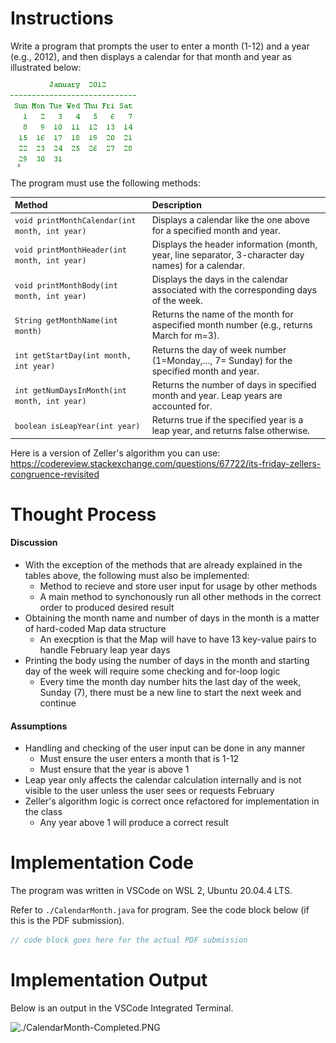 # Instructions

Write a program that prompts the user to enter a month (1-12) and a year (e.g., 2012), and then displays a calendar for that month and year as illustrated below:

<img src="CalendarMonth.png" alt="CalendarMonth.png">

The program must use the following methods:

| Method                                         | Description                                                                                          |
| :--------------------------------------------- | :--------------------------------------------------------------------------------------------------- |
| `void printMonthCalendar(int month, int year)` | Displays a calendar like the one above for a specified month and year.                               |
| `void printMonthHeader(int month, int year)`   | Displays the header information (month, year, line separator, 3-character day names) for a calendar. |
| `void printMonthBody(int month, int year)`     | Displays the days in the calendar associated with the corresponding days of the week.                |
| `String getMonthName(int month)`               | Returns the name of the month for aspecified month number (e.g., returns March for m=3).             |
| `int getStartDay(int month, int year)`         | Returns the day of week number (1=Monday,…, 7= Sunday) for the specified month and year.             |
| `int getNumDaysInMonth(int month, int year)`   | Returns the number of days in specified month and year. Leap years are accounted for.                |
| `boolean isLeapYear(int year)`                 | Returns true if the specified year is a leap year, and returns false otherwise.                      |

Here is a version of Zeller's algorithm you can use: https://codereview.stackexchange.com/questions/67722/its-friday-zellers-congruence-revisited

# Thought Process

#### Discussion

- With the exception of the methods that are already explained in the tables above, the following must also be implemented:
    - Method to recieve and store user input for usage by other methods
    - A main method to synchonously run all other methods in the correct order to produced desired result
- Obtaining the month name and number of days in the month is a matter of hard-coded Map data structure
    - An execption is that the Map will have to have 13 key-value pairs to handle February leap year days
- Printing the body using the number of days in the month and starting day of the week will require some checking and for-loop logic
    - Every time the month day number hits the last day of the week, Sunday (7), there must be a new line to start the next week and continue

#### Assumptions

- Handling and checking of the user input can be done in any manner
    - Must ensure the user enters a month that is 1-12
    - Must ensure that the year is above 1
- Leap year only affects the calendar calculation internally and is not visible to the user unless the user sees or requests February
- Zeller's algorithm logic is correct once refactored for implementation in the class
    - Any year above 1 will produce a correct result

# Implementation Code

The program was written in VSCode on WSL 2, Ubuntu 20.04.4 LTS.

Refer to `./CalendarMonth.java` for program. See the code block below (if this is the PDF submission).

```java
// code block goes here for the actual PDF submission
```

# Implementation Output

Below is an output in the VSCode Integrated Terminal.

<img src="./CalendarMonth-Completed.png" alt="./CalendarMonth-Completed.PNG">
